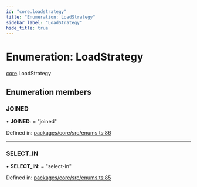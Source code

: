 ```yaml
---
id: "core.loadstrategy"
title: "Enumeration: LoadStrategy"
sidebar_label: "LoadStrategy"
hide_title: true
---
```


# Enumeration: LoadStrategy

[core](../modules/core.md).LoadStrategy

## Enumeration members

### JOINED

• **JOINED**: = "joined"

Defined in: [packages/core/src/enums.ts:86](https://github.com/mikro-orm/mikro-orm/blob/969d4229bd/packages/core/src/enums.ts#L86)

___

### SELECT\_IN

• **SELECT\_IN**: = "select-in"

Defined in: [packages/core/src/enums.ts:85](https://github.com/mikro-orm/mikro-orm/blob/969d4229bd/packages/core/src/enums.ts#L85)
